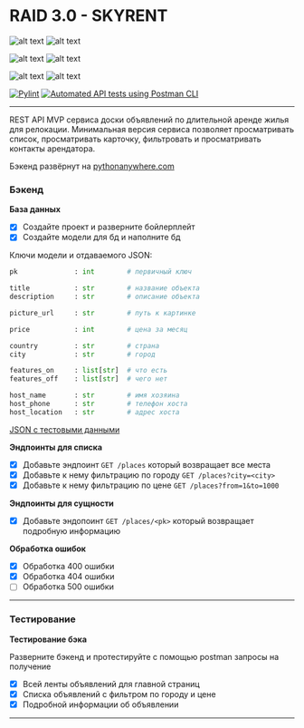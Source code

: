 # RAID 3.0 - SKYRENT
![alt text](https://img.shields.io/badge/Python-v3.10.6-blue?style=for-the-badge&logo=appveyor "Python")
![alt text](https://img.shields.io/badge/Flask-v2.2.3-green?style=for-the-badge&logo=appveyor "Flask")

![alt text](https://img.shields.io/badge/Flask%E2%80%93SQLAlchemy-v3.0.3-yellow?style=for-the-badge&logo=appveyor "Python")
![alt text](https://img.shields.io/badge/flask%E2%80%93restx-v1.0.6-yellow?style=for-the-badge&logo=appveyor "Python")

![alt text](https://img.shields.io/badge/SQLAlchemy-v2.0.4-yellow?style=for-the-badge&logo=appveyor "Python")
![alt text](https://img.shields.io/badge/marshmallow-v3.19.0-yellow?style=for-the-badge&logo=appveyor "Python")


[![Pylint](https://github.com/tigran-saatchyan/Project_RAID_back/actions/workflows/pylint.yml/badge.svg?branch=master)](https://github.com/tigran-saatchyan/Project_RAID_back/actions/workflows/pylint.yml)
[![Automated API tests using Postman CLI](https://github.com/tigran-saatchyan/Project_RAID_back/actions/workflows/main.yml/badge.svg?branch=master)](https://github.com/tigran-saatchyan/Project_RAID_back/actions/workflows/main.yml)
***
REST API MVP сервиса доски объявлений по 
длительной аренде жилья для релокации. Минимальная версия 
сервиса позволяет просматривать список, просматривать 
карточку, фильтровать и просматривать контакты арендатора.

Бэкенд развёрнут на [pythonanywhere.com](https://pythonistic.pythonanywhere.com/)

### Бэкенд

**База данных**

- [x]  Создайте проект и разверните бойлерплейт
- [x]  Создайте модели для бд и наполните бд

Ключи модели и отдаваемого JSON:

```python
pk              : int        # первичный ключ

title           : str        # название объекта
description     : str        # описание объекта

picture_url     : str        # путь к картинке

price           : int        # цена за месяц

country         : str        # страна
city            : str        # город

features_on     : list[str]  # что есть
features_off    : list[str]  # чего нет

host_name       : str        # имя хозяина
host_phone      : str        # телефон хоста
host_location   : str        # адрес хоста
```
[JSON с тестовыми данными](https://drive.google.com/file/d/1tKZVENJkEZDwprhte62iuI1a8rj254W1/view?usp=sharing)

**Эндпоинты для списка**

- [x]  Добавьте эндпоинт `GET /places` который возвращает все места
- [x]  Добавьте к нему фильтрацию по городу `GET /places?city=<city>`
- [x]  Добавьте к нему фильтрацию по цене `GET /places?from=1&to=1000`

**Эндпоинты для сущности**

- [x]  Добавьте эндопоинт `GET /places/<pk>` который возвращает подробную информацию

**Обработка ошибок**

- [x]  Обработка 400 ошибки
- [x]  Обработка 404 ошибки
- [ ]  Обработка 500 ошибки

---

### Тестирование

**Тестирование бэка**

Разверните бэкенд и протестируйте с помощью postman запросы на получение

- [x]  Всей ленты объявлений для главной страниц
- [x]  Списка объявлений с фильтром по городу и цене
- [x]  Подробной информации об объявлении
---
